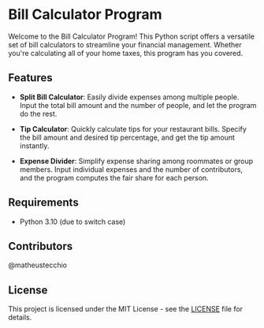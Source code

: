 # Bill Calculator Program

Welcome to the Bill Calculator Program! This Python script offers a versatile set of bill calculators to streamline your financial management. Whether you're calculating all of your home taxes, this program has you covered.

## Features

- **Split Bill Calculator**: Easily divide expenses among multiple people. Input the total bill amount and the number of people, and let the program do the rest.
  
- **Tip Calculator**: Quickly calculate tips for your restaurant bills. Specify the bill amount and desired tip percentage, and get the tip amount instantly.
  
- **Expense Divider**: Simplify expense sharing among roommates or group members. Input individual expenses and the number of contributors, and the program computes the fair share for each person.

## Requirements

- Python 3.10 (due to switch case)

## Contributors

@matheustecchio

## License

This project is licensed under the MIT License - see the [LICENSE](LICENSE) file for details.


